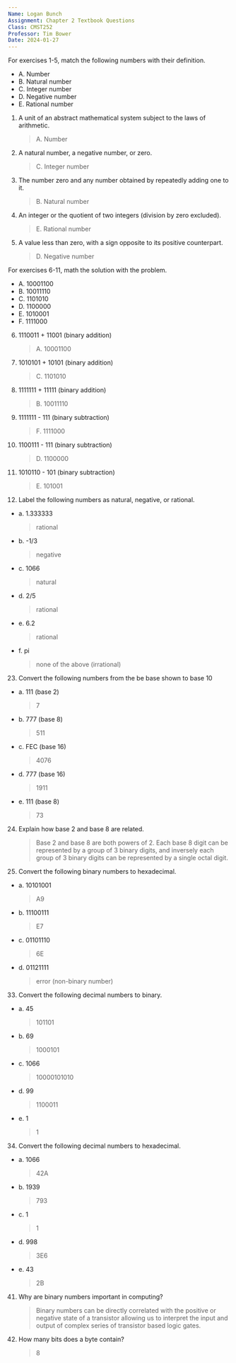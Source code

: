 ```yaml
---
Name: Logan Bunch
Assignment: Chapter 2 Textbook Questions
Class: CMST252
Professor: Tim Bower
Date: 2024-01-27
---
```


For exercises 1-5, match the following numbers with their definition.

- A. Number
- B. Natural number
- C. Integer number
- D. Negative number
- E. Rational number

1. A unit of an abstract mathematical system subject to the laws of arithmetic.

   > A. Number

2. A natural number, a negative number, or zero.

   > C. Integer number

3. The number zero and any number obtained by repeatedly adding one to it.

   > B. Natural number

4. An integer or the quotient of two integers (division by zero excluded).

   > E. Rational number

5. A value less than zero, with a sign opposite to its positive counterpart.
   > D. Negative number

For exercises 6-11, math the solution with the problem.

- A. 10001100
- B. 10011110
- C. 1101010
- D. 1100000
- E. 1010001
- F. 1111000

6. 1110011 + 11001 (binary addition)

   > A. 10001100

7. 1010101 + 10101 (binary addition)

   > C. 1101010

8. 1111111 + 11111 (binary addition)

   > B. 10011110

9. 1111111 - 111 (binary subtraction)

   > F. 1111000

10. 1100111 - 111 (binary subtraction)

    > D. 1100000

11. 1010110 - 101 (binary subtraction)

    > E. 101001

12. Label the following numbers as natural, negative, or rational.

- a. 1.333333
  > rational
- b. -1/3
  > negative
- c. 1066
  > natural
- d. 2/5
  > rational
- e. 6.2
  > rational
- f. pi
  > none of the above (irrational)

23. Convert the following numbers from the be base shown to base 10

- a. 111 (base 2)
  > 7
- b. 777 (base 8)
  > 511
- c. FEC (base 16)
  > 4076
- d. 777 (base 16)
  > 1911
- e. 111 (base 8)
  > 73

24. Explain how base 2 and base 8 are related.

    > Base 2 and base 8 are both powers of 2. Each base 8 digit can be represented by a group of 3 binary digits, and inversely each group of 3 binary digits can be represented by a single octal digit.

25. Convert the following binary numbers to hexadecimal.

- a. 10101001
  > A9
- b. 11100111
  > E7
- c. 01101110
  > 6E
- d. 01121111
  > error (non-binary number)

33. Convert the following decimal numbers to binary.

- a. 45
  > 101101
- b. 69
  > 1000101
- c. 1066
  > 10000101010
- d. 99
  > 1100011
- e. 1
  > 1

34. Convert the following decimal numbers to hexadecimal.

- a. 1066
  > 42A
- b. 1939
  > 793
- c. 1
  > 1
- d. 998
  > 3E6
- e. 43
  > 2B

41. Why are binary numbers important in computing?

    > Binary numbers can be directly correlated with the positive or negative state of a transistor allowing us to interpret the input and output of complex series of transistor based logic gates.

42. How many bits does a byte contain?
    > 8
